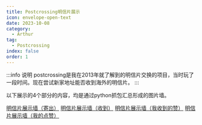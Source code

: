```yaml
---
title: Postcrossing明信片展示
icon: envelope-open-text
date: 2023-10-08
category:
  - Arthur
tag:
  - Postcrossing
index: false
order: 1
---
```


:::info 说明
postcrossing是我在2013年就了解到的明信片交换的项目，当时玩了一段时间。现在尝试新家地址能否收到海外的明信片。
:::

以下展示的4个部分的内容，均是通过python抓包汇总形成的图片墙。

[明信片展示墙（寄出）](/Arthur/postcrossing/sent)
[明信片展示墙（收到）](/Arthur/postcrossing/received)
[明信片展示墙（我收到的赞）](/Arthur/postcrossing/popular)
[明信片展示墙（我的点赞）](/Arthur/postcrossing/favourites)